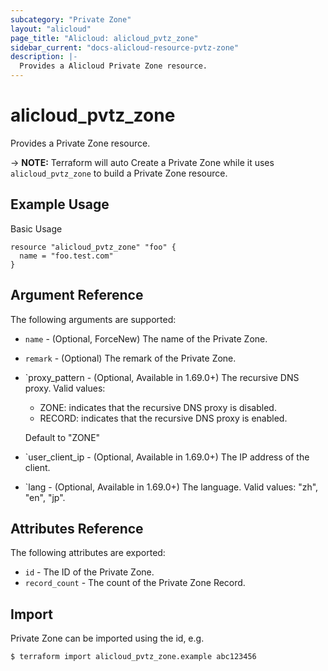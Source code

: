 ```yaml
---
subcategory: "Private Zone"
layout: "alicloud"
page_title: "Alicloud: alicloud_pvtz_zone"
sidebar_current: "docs-alicloud-resource-pvtz-zone"
description: |-
  Provides a Alicloud Private Zone resource.
---
```


# alicloud\_pvtz\_zone

Provides a Private Zone resource.

-> **NOTE:** Terraform will auto Create a Private Zone while it uses `alicloud_pvtz_zone` to build a Private Zone resource.

## Example Usage

Basic Usage

```
resource "alicloud_pvtz_zone" "foo" {
  name = "foo.test.com"
}
```
## Argument Reference

The following arguments are supported:

* `name` - (Optional, ForceNew) The name of the Private Zone.
* `remark` - (Optional) The remark of the Private Zone.
* `proxy_pattern - (Optional, Available in 1.69.0+) The recursive DNS proxy. Valid values:
    - ZONE: indicates that the recursive DNS proxy is disabled.
    - RECORD: indicates that the recursive DNS proxy is enabled.
    
    Default to "ZONE"

* `user_client_ip - (Optional, Available in 1.69.0+) The IP address of the client.
* `lang - (Optional, Available in 1.69.0+) The language. Valid values: "zh", "en", "jp".

## Attributes Reference

The following attributes are exported:

* `id` - The ID of the Private Zone.
* `record_count` - The count of the Private Zone Record.

## Import

Private Zone can be imported using the id, e.g.

```
$ terraform import alicloud_pvtz_zone.example abc123456
```

